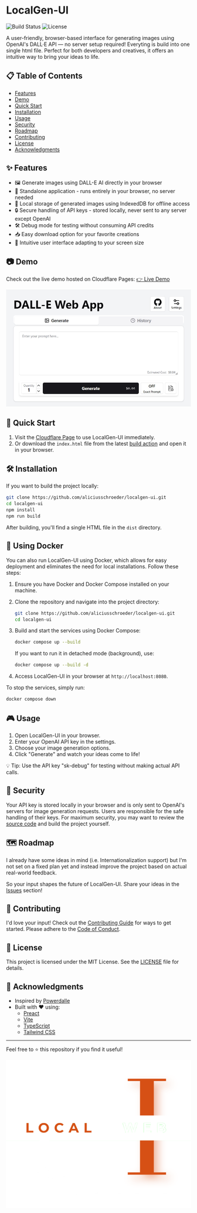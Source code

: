 # LocalGen-UI

![Build Status](https://img.shields.io/github/actions/workflow/status/aliciusschroeder/localgen-ui/vite-build.yml?style=plastic)
![License](https://img.shields.io/github/license/aliciusschroeder/localgen-ui?style=plastic)

A user-friendly, browser-based interface for generating images using OpenAI's DALL·E API — no server setup required! Everyting is build into one single html file. Perfect for both developers and creatives, it offers an intuitive way to bring your ideas to life.

## 📋 Table of Contents

- [Features](#-features)
- [Demo](#-demo)
- [Quick Start](#-quick-start)
- [Installation](#-installation)
- [Usage](#-usage)
- [Security](#-security)
- [Roadmap](#-roadmap)
- [Contributing](#-contributing)
- [License](#-license)
- [Acknowledgments](#-acknowledgments)

## ✨ Features

- 🖼️ Generate images using DALL-E AI directly in your browser
- 🚀 Standalone application - runs entirely in your browser, no server needed
- 💾 Local storage of generated images using IndexedDB for offline access
- 🔒 Secure handling of API keys - stored locally, never sent to any server except OpenAI
- 🛠️ Debug mode for testing without consuming API credits
- 📥 Easy download option for your favorite creations
- 🎨 Intuitive user interface adapting to your screen size

## 📷 Demo

Check out the live demo hosted on Cloudflare Pages: [👉 Live Demo](https://localgen-ui.pages.dev/)

![LocalGen-UI Screenshot](https://raw.githubusercontent.com/aliciusschroeder/localgen-ui/main/doc/screenshot_986x621.jpg)

## 🚀 Quick Start

1. Visit the [Cloudflare Page](https://localgen-ui.pages.dev/) to use LocalGen-UI immediately.
2. Or download the `index.html` file from the latest [build action](https://github.com/aliciusschroeder/localgen-ui/actions/workflows/vite-build.yml) and open it in your browser.

## 🛠️ Installation

If you want to build the project locally:

```bash
git clone https://github.com/aliciusschroeder/localgen-ui.git
cd localgen-ui
npm install
npm run build
```

After building, you'll find a single HTML file in the `dist` directory.

## 🐳 Using Docker

You can also run LocalGen-UI using Docker, which allows for easy deployment and eliminates the need for local installations. Follow these steps:

1. Ensure you have Docker and Docker Compose installed on your machine.

2. Clone the repository and navigate into the project directory:

   ```bash
   git clone https://github.com/aliciusschroeder/localgen-ui.git
   cd localgen-ui
   ```

3. Build and start the services using Docker Compose:

   ```bash
   docker compose up --build
   ```

   If you want to run it in detached mode (background), use:

   ```bash
   docker compose up --build -d
   ```

4. Access LocalGen-UI in your browser at `http://localhost:8080`.

To stop the services, simply run:

```bash
docker compose down
```

## 🎮 Usage

1. Open LocalGen-UI in your browser.
2. Enter your OpenAI API key in the settings.
3. Choose your image generation options.
4. Click "Generate" and watch your ideas come to life!

💡 Tip: Use the API key "sk-debug" for testing without making actual API calls.

## 🔐 Security

Your API key is stored locally in your browser and is only sent to OpenAI's servers for image generation requests. Users are responsible for the safe handling of their keys. For maximum security, you may want to review the [source code](https://github.com/aliciusschroeder/localgen-ui/tree/main/src) and build the project yourself.

## 🗺️ Roadmap

I already have some ideas in mind (i.e. Internationalization support) but I'm not set on a fixed plan yet and instead improve the project based on actual real-world feedback.

So your input shapes the future of LocalGen-UI. Share your ideas in the [Issues](https://github.com/aliciusschroeder/localgen-ui/issues) section!

## 💬 Contributing

I'd love your input! Check out the [Contributing Guide](https://github.com/aliciusschroeder/localgen-ui/blob/main/CONTRIBUTING.md) for ways to get started. Please adhere to the [Code of Conduct](https://github.com/aliciusschroeder/localgen-ui/blob/main/CODE_OF_CONDUCT.md).

## 📝 License

This project is licensed under the MIT License. See the [LICENSE](https://github.com/aliciusschroeder/localgen-ui/blob/main/LICENSE) file for details.

## 🙏 Acknowledgments

- Inspired by [Powerdalle](https://github.com/JPhilipp/powerdalle/)
- Built with ❤️ using:
  - [Preact](https://preactjs.com/)
  - [Vite](https://vitejs.dev/)
  - [TypeScript](https://www.typescriptlang.org/)
  - [Tailwind CSS](https://tailwindcss.com/)

---

Feel free to ⭐️ this repository if you find it useful!

![LocalGen-UI Logo](https://raw.githubusercontent.com/aliciusschroeder/localgen-ui/main/doc/logo_darkmode_1500x1200.png)